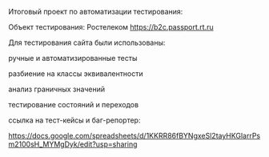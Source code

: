 Итоговый проект по автоматизации тестирования:

Объект тестирования: Ростелеком https://b2c.passport.rt.ru

Для тестирования сайта были использованы:

ручные и автоматизированные тесты

разбиение на классы эквивалентности

анализ граничных значений

тестирование состояний и переходов


ссылка на тест-кейсы и баг-репортер:

https://docs.google.com/spreadsheets/d/1KKRR86fBYNgxeSl2tayHKGlarrPsm2100sH_MYMgDyk/edit?usp=sharing
